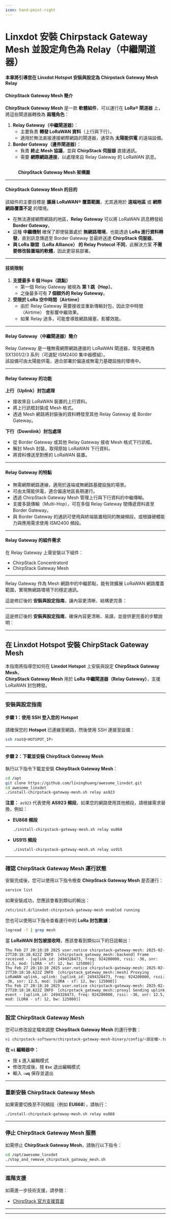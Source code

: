 ```yaml
---
icon: hand-point-right
---
```


# Linxdot 安裝 Chirpstack Gateway Mesh 並設定角色為 Relay（中繼閘道器）

#### **本章將引導您在 Linxdot Hotspot** 安裝與設定為 Chirpstack Gateway Mesh Relay

#### **ChirpStack Gateway Mesh 簡介**

**ChirpStack Gateway Mesh** 是一款 **軟體組件**，可以運行在 **LoRa® 閘道器** 上，將這些閘道器轉換為 **兩種角色**：

1. **Relay Gateway（中繼閘道器）**：
   * 主要負責 **轉發 LoRaWAN 資料**（上行與下行）。
   * 適用於無法直接連接網際網路的閘道器，通常為 **太陽能供電** 的遠端設備。
2. **Border Gateway（邊界閘道器）**：
   * 負責 **終止 Mesh 協議**，並與 **ChirpStack 伺服器** 直接通訊。
   * 需要 **網際網路連接**，以處理來自 Relay Gateway 的 LoRaWAN 訊息。

<figure><img src="../../.gitbook/assets/截圖 2025-02-15 清晨7.29.51.png" alt=""><figcaption><p><strong>ChirpStack Gateway Mesh 架構圖</strong></p></figcaption></figure>

***

#### **ChirpStack Gateway Mesh 的目的**

該組件的主要目標是 **擴展 LoRaWAN® 覆蓋範圍**，尤其適用於 **遠端地區** 或 **網際網路覆蓋不足** 的環境。

* 在無法連接網際網路的地區，**Relay Gateway** 可以將 LoRaWAN 訊息轉發給 **Border Gateway**。
* 這種 **中繼機制** 確保了即使裝置處於 **無網路環境**，也能透過 **LoRa 進行資料轉發**，直到訊息傳遞至 Border Gateway 並最終送達 **ChirpStack 伺服器**。
* **與 LoRa 聯盟（LoRa Alliance） 的 Relay Protocol 不同**，此解決方案 **不需要修改裝置端的軟體**，因此更容易部署。

***

#### **技術限制**

1. **支援最多 8 個 Hops（跳點）**
   * 第一個 Relay Gateway 被視為 **第 1 跳（Hop）**。
   * 之後最多可有 **7 個額外的 Relay Gateway**。
2. **受限於 LoRa 空中時間（Airtime）**
   * 由於 Relay Gateway 需要接收並重新傳輸封包，因此空中時間（Airtime） 會影響中繼效果。
   * 如果 Relay 過多，可能會導致網路擁塞，影響效能。

***

#### **Relay Gateway（中繼閘道器）簡介**

Relay Gateway 是一種無需網際網路連接的 LoRaWAN 閘道器，常見硬體為 SX1301/2/3 系列（可選配 ISM2400 集中器模組）。\
該設備可由太陽能供電，適合部署於偏遠或無電力基礎設施的環境中。

***

#### **Relay Gateway 的功能**

**上行（Uplink）封包處理**

* 接收來自 LoRaWAN 裝置的上行資料。
* 將上行訊框封裝成 Mesh 格式。
* 透過 Mesh 網路將封裝後的資料轉發至其他 Relay Gateway 或 Border Gateway。

**下行（Downlink）封包處理**

* 從 Border Gateway 或其他 Relay Gateway 接收 Mesh 格式下行訊框。
* 解封 Mesh 封裝，取得原始 LoRaWAN 下行資料。
* 將資料傳送至對應的 LoRaWAN 裝置。

***

#### **Relay Gateway 的特點**

* 無需網際網路連線，適用於遠端或無網路基礎設施的場景。
* 可由太陽能供電，適合偏遠地區長期運行。
* 透過 ChirpStack Gateway Mesh 管理上行與下行資料的中繼傳輸。
* 支援多跳傳輸（Multi-Hop），可在多個 Relay Gateway 間傳遞資料直至 Border Gateway。
* 與 Border Gateway 的通訊可使用與終端裝置相同的無線頻段，或根據硬體能力與應用需求使用 ISM2400 頻段。

***

#### **Relay Gateway 的組件需求**

在 Relay Gateway 上需安裝以下組件：

* ChirpStack Concentratord
* ChirpStack Gateway Mesh

***

Relay Gateway 作為 Mesh 網路中的中繼節點，能有效擴展 LoRaWAN 網路覆蓋範圍，實現無網路環境下的穩定通訊。

這是修訂後的 **安裝與設定指南**，讓內容更清晰、結構更完善：

***

這是修訂後的 **安裝與設定指南**，確保內容更清晰、易讀，並提供更完善的步驟說明：

***

## **在 Linxdot Hotspot 安裝 ChirpStack Gateway Mesh**

本指南將指導您如何在 **Linxdot Hotspot** 上安裝與設定 **ChirpStack Gateway Mesh**，\
**ChirpStack Gateway Mesh** 用於 **LoRa 中繼閘道器（Relay Gateway）**，支援 LoRaWAN 封包轉發。

***

### **安裝與設定指南**

#### **步驟 1：使用 SSH 登入您的 Hotspot**

請確保您的 **Hotspot** 已連線至網路，然後使用 SSH 連接至設備：

```sh
ssh root@<HOTSPOT_IP>
```

***

#### **步驟 2：下載並安裝 ChirpStack Gateway Mesh**

執行以下指令下載並安裝 **ChirpStack Gateway Mesh**：

```sh
cd /opt
git clone https://github.com/livinghuang/awesome_linxdot.git
cd awesome_linxdot
./install-chirpstack-gateway-mesh.sh relay as923
```

**注意：** `as923` 代表使用 **AS923 頻段**，如果您的網路使用其他頻段，請根據需求替換，例如：

*   **EU868 頻段**

    ```sh
    ./install-chirpstack-gateway-mesh.sh relay eu868
    ```
*   **US915 頻段**

    ```sh
    ./install-chirpstack-gateway-mesh.sh relay us915
    ```

***

### **確認 ChirpStack Gateway Mesh 運行狀態**

安裝完成後，您可以使用以下指令檢查 **ChirpStack Gateway Mesh** 是否運行：

```sh
service list
```

如果安裝成功，您應該會看到類似的輸出：

```sh
/etc/init.d/linxdot-chirpstack-gateway-mesh enabled running
```

您也可以使用以下指令查看運行中的 **LoRa 封包數據**：

```sh
logread -f | grep mesh
```

當 **LoRaWAN 封包被接收時**，應該會看到類似以下的日誌輸出：

```
Thu Feb 27 20:18:10 2025 user.notice chirpstack-gateway-mesh: 2025-02-27T20:18:10.622Z INFO  [chirpstack_gateway_mesh::backend] Frame received - [uplink_id: 2494328473, freq: 924200000, rssi: -36, snr: 12.5, mod: [LORA - sf: 12, bw: 125000]]
Thu Feb 27 20:18:10 2025 user.notice chirpstack-gateway-mesh: 2025-02-27T20:18:10.622Z INFO  [chirpstack_gateway_mesh::mesh] Proxying LoRaWAN uplink, uplink: [uplink_id: 2494328473, freq: 924200000, rssi: -36, snr: 12.5, mod: [LORA - sf: 12, bw: 125000]]
Thu Feb 27 20:18:10 2025 user.notice chirpstack-gateway-mesh: 2025-02-27T20:18:10.622Z INFO  [chirpstack_gateway_mesh::proxy] Sending uplink event - [uplink_id: 2494328473, freq: 924200000, rssi: -36, snr: 12.5, mod: [LORA - sf: 12, bw: 125000]]
```

***

### **設定 ChirpStack Gateway Mesh**

您可以修改設定檔來調整 **ChirpStack Gateway Mesh** 的運行參數：

```sh
vi chirpstack-software/chirpstack-gateway-mesh-binary/config/<設定檔>.toml
```

**在 `vi` 編輯器中：**

* 按 **`i`** 進入編輯模式
* 修改完成後，按 **`Esc`** 退出編輯模式
* 輸入 **`:wq`** 保存並退出

***

### **重新安裝 ChirpStack Gateway Mesh**

如果需要切換至不同頻段（例如 **EU868**），請執行：

```sh
./install-chirpstack-gateway-mesh.sh relay eu868
```

***

### **停止 ChirpStack Gateway Mesh 服務**

如需停止 **ChirpStack Gateway Mesh**，請執行以下指令：

```sh
cd /opt/awesome_linxdot
./stop_and_remove_chirpstack_gateway_mesh.sh
```

***

### **進階支援**

如需進一步技術支援，請參閱：

* [ChirpStack 官方支援頁面](https://www.chirpstack.io/)

***

***

